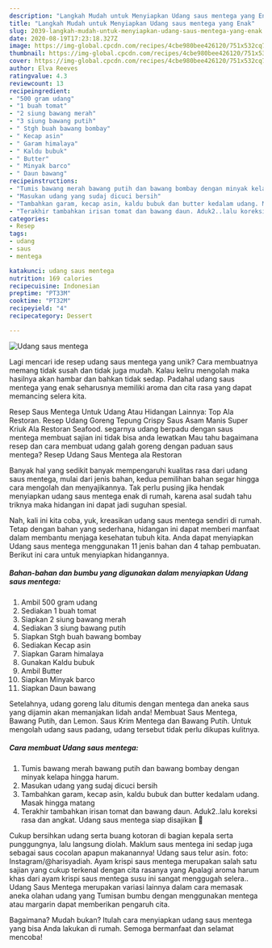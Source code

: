 ```yaml
---
description: "Langkah Mudah untuk Menyiapkan Udang saus mentega yang Enak"
title: "Langkah Mudah untuk Menyiapkan Udang saus mentega yang Enak"
slug: 2039-langkah-mudah-untuk-menyiapkan-udang-saus-mentega-yang-enak
date: 2020-08-19T17:23:18.327Z
image: https://img-global.cpcdn.com/recipes/4cbe980bee426120/751x532cq70/udang-saus-mentega-foto-resep-utama.jpg
thumbnail: https://img-global.cpcdn.com/recipes/4cbe980bee426120/751x532cq70/udang-saus-mentega-foto-resep-utama.jpg
cover: https://img-global.cpcdn.com/recipes/4cbe980bee426120/751x532cq70/udang-saus-mentega-foto-resep-utama.jpg
author: Elva Reeves
ratingvalue: 4.3
reviewcount: 13
recipeingredient:
- "500 gram udang"
- "1 buah tomat"
- "2 siung bawang merah"
- "3 siung bawang putih"
- " Stgh buah bawang bombay"
- " Kecap asin"
- " Garam himalaya"
- " Kaldu bubuk"
- " Butter"
- " Minyak barco"
- " Daun bawang"
recipeinstructions:
- "Tumis bawang merah bawang putih dan bawang bombay dengan minyak kelapa hingga harum."
- "Masukan udang yang sudaj dicuci bersih"
- "Tambahkan garam, kecap asin, kaldu bubuk dan butter kedalam udang. Masak hingga matang"
- "Terakhir tambahkan irisan tomat dan bawang daun. Aduk2..lalu koreksi rasa dan angkat. Udang saus mentega siap disajikan 🥰"
categories:
- Resep
tags:
- udang
- saus
- mentega

katakunci: udang saus mentega 
nutrition: 169 calories
recipecuisine: Indonesian
preptime: "PT33M"
cooktime: "PT32M"
recipeyield: "4"
recipecategory: Dessert

---
```



![Udang saus mentega](https://img-global.cpcdn.com/recipes/4cbe980bee426120/751x532cq70/udang-saus-mentega-foto-resep-utama.jpg)

Lagi mencari ide resep udang saus mentega yang unik? Cara membuatnya memang tidak susah dan tidak juga mudah. Kalau keliru mengolah maka hasilnya akan hambar dan bahkan tidak sedap. Padahal udang saus mentega yang enak seharusnya memiliki aroma dan cita rasa yang dapat memancing selera kita.

Resep Saus Mentega Untuk Udang Atau Hidangan Lainnya: Top Ala Restoran. Resep Udang Goreng Tepung Crispy Saus Asam Manis Super Kriuk Ala Restoran Seafood. segarnya udang berpadu dengan saus mentega membuat sajian ini tidak bisa anda lewatkan Mau tahu bagaimana resep dan cara membuat udang galah goreng dengan paduan saus mentega? Resep Udang Saus Mentega ala Restoran

Banyak hal yang sedikit banyak mempengaruhi kualitas rasa dari udang saus mentega, mulai dari jenis bahan, kedua pemilihan bahan segar hingga cara mengolah dan menyajikannya. Tak perlu pusing jika hendak menyiapkan udang saus mentega enak di rumah, karena asal sudah tahu triknya maka hidangan ini dapat jadi suguhan spesial.


Nah, kali ini kita coba, yuk, kreasikan udang saus mentega sendiri di rumah. Tetap dengan bahan yang sederhana, hidangan ini dapat memberi manfaat dalam membantu menjaga kesehatan tubuh kita. Anda dapat menyiapkan Udang saus mentega menggunakan 11 jenis bahan dan 4 tahap pembuatan. Berikut ini cara untuk menyiapkan hidangannya.

<!--inarticleads1-->

##### Bahan-bahan dan bumbu yang digunakan dalam menyiapkan Udang saus mentega:

1. Ambil 500 gram udang
1. Sediakan 1 buah tomat
1. Siapkan 2 siung bawang merah
1. Sediakan 3 siung bawang putih
1. Siapkan  Stgh buah bawang bombay
1. Sediakan  Kecap asin
1. Siapkan  Garam himalaya
1. Gunakan  Kaldu bubuk
1. Ambil  Butter
1. Siapkan  Minyak barco
1. Siapkan  Daun bawang


Setelahnya, udang goreng lalu ditumis dengan mentega dan aneka saus yang dijamin akan memanjakan lidah anda! Membuat Saus Mentega, Bawang Putih, dan Lemon. Saus Krim Mentega dan Bawang Putih. Untuk mengolah udang saus padang, udang tersebut tidak perlu dikupas kulitnya. 

<!--inarticleads2-->

##### Cara membuat Udang saus mentega:

1. Tumis bawang merah bawang putih dan bawang bombay dengan minyak kelapa hingga harum.
1. Masukan udang yang sudaj dicuci bersih
1. Tambahkan garam, kecap asin, kaldu bubuk dan butter kedalam udang. Masak hingga matang
1. Terakhir tambahkan irisan tomat dan bawang daun. Aduk2..lalu koreksi rasa dan angkat. Udang saus mentega siap disajikan 🥰


Cukup bersihkan udang serta buang kotoran di bagian kepala serta punggungnya, lalu langsung diolah. Maklum saus mentega ini sedap juga sebagai saus cocolan apapun makanannya! Udang saus telur asin. foto: Instagram/@harisyadiah. Ayam krispi saus mentega merupakan salah satu sajian yang cukup terkenal dengan cita rasanya yang Apalagi aroma harum khas dari ayam krispi saus mentega susu ini sangat menggugah selera.. Udang Saus Mentega merupakan variasi lainnya dalam cara memasak aneka olahan udang yang Tumisan bumbu dengan menggunakan mentega atau margarin dapat memberikan pengaruh cita. 

Bagaimana? Mudah bukan? Itulah cara menyiapkan udang saus mentega yang bisa Anda lakukan di rumah. Semoga bermanfaat dan selamat mencoba!

